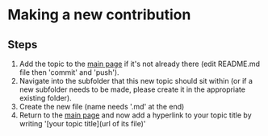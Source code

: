 # Making a new contribution

## Steps
1. Add the topic to the [main page](https://github.com/CHICAS-Skill-Sharing-Group/Content/blob/master/README.md) if it's not already there (edit README.md file then 'commit' and 'push').
2. Navigate into the subfolder that this new topic should sit within (or if a new subfolder needs to be made, please create it in the appropriate existing folder).
3. Create the new file (name needs '.md' at the end)
4. Return to the [main page](https://github.com/CHICAS-Skill-Sharing-Group/Content/blob/master/README.md) and now add a hyperlink to your topic title by writing '[your topic title](url of its file)'
